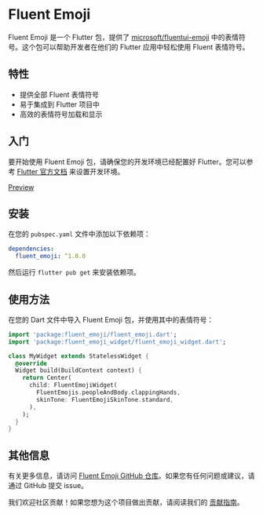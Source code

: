 # Fluent Emoji

Fluent Emoji 是一个 Flutter 包，提供了 [microsoft/fluentui-emoji](https://github.com/microsoft/fluentui-emoji) 中的表情符号。这个包可以帮助开发者在他们的 Flutter 应用中轻松使用 Fluent 表情符号。

## 特性

- 提供全部 Fluent 表情符号
- 易于集成到 Flutter 项目中
- 高效的表情符号加载和显示

## 入门

要开始使用 Fluent Emoji 包，请确保您的开发环境已经配置好 Flutter。您可以参考 [Flutter 官方文档](https://flutter.dev/docs/get-started/install) 来设置开发环境。

[Preview](https://goweii.github.io/fluent_emoji/web)

## 安装

在您的 `pubspec.yaml` 文件中添加以下依赖项：

```yaml
dependencies:
  fluent_emoji: ^1.0.0
```

然后运行 `flutter pub get` 来安装依赖项。

## 使用方法

在您的 Dart 文件中导入 Fluent Emoji 包，并使用其中的表情符号：

```dart
import 'package:fluent_emoji/fluent_emoji.dart';
import 'package:fluent_emoji_widget/fluent_emoji_widget.dart';

class MyWidget extends StatelessWidget {
  @override
  Widget build(BuildContext context) {
    return Center(
      child: FluentEmojiWidget(
        FluentEmojis.peopleAndBody.clappingHands,
        skinTone: FluentEmojiSkinTone.standard,
      ),
    );
  }
}
```

## 其他信息

有关更多信息，请访问 [Fluent Emoji GitHub 仓库](https://github.com/goweii/fluent_emoji)。如果您有任何问题或建议，请通过 GitHub 提交 issue。

我们欢迎社区贡献！如果您想为这个项目做出贡献，请阅读我们的 [贡献指南](CONTRIBUTING.md)。
